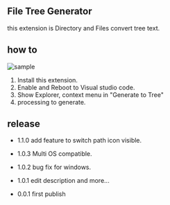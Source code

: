 ## File Tree Generator
this extension is Directory and Files convert tree text.


## how to
![sample](https://i.gyazo.com/f97cc8ecb56afa05592336c0335911de.gif)

1. Install this extension.
2. Enable and Reboot to Visual studio code.
3. Show Explorer, context menu in "Generate to Tree"
4. processing to generate.

## release
- 1.1.0
  add feature to switch path icon visible.

- 1.0.3
  Multi OS compatible.

- 1.0.2
  bug fix for windows.

- 1.0.1
  edit description and more...

- 0.0.1
  first publish